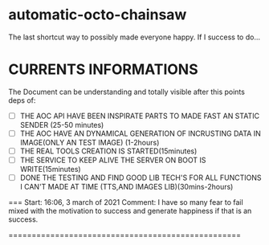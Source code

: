 # automatic-octo-chainsaw
The last shortcut way to possibly made everyone happy. If I success to do...

# CURRENTS INFORMATIONS

The Document can be understanding and totally visible after this points deps of:
- [ ] THE AOC API HAVE BEEN INSPIRATE PARTS TO MADE FAST AN STATIC SENDER (25-50 minutes)
- [ ] THE AOC HAVE AN DYNAMICAL GENERATION OF INCRUSTING DATA IN IMAGE(ONLY AN TEST IMAGE) (1-2hours)
- [ ] THE REAL TOOLS CREATION IS STARTED(15minutes)
- [ ] THE SERVICE TO KEEP ALIVE THE SERVER ON BOOT IS WRITE(15minutes)
- [ ] DONE THE TESTING AND FIND GOOD LIB TECH'S FOR ALL FUNCTIONS I CAN'T MADE AT TIME (TTS,AND IMAGES LIB)(30mins-2hours)

===
Start: 16:06, 3 march of 2021
Comment: I have so many fear to fail mixed with the motivation to success and generate happiness if that is an success. 

==================================================
